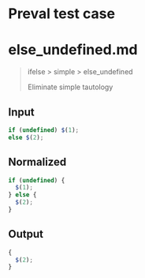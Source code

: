 # Preval test case

# else_undefined.md

> ifelse > simple > else_undefined
>
> Eliminate simple tautology

## Input

`````js filename=intro
if (undefined) $(1);
else $(2);
`````

## Normalized

`````js filename=intro
if (undefined) {
  $(1);
} else {
  $(2);
}
`````

## Output

`````js filename=intro
{
  $(2);
}
`````

